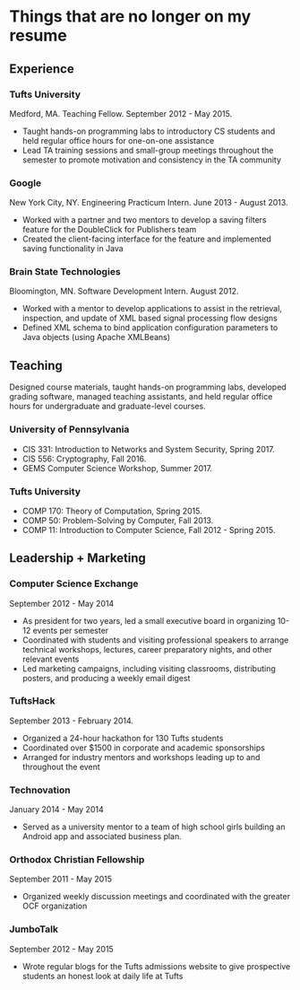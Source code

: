 # Things that are no longer on my resume

## Experience
### Tufts University
Medford, MA. Teaching Fellow. September 2012 - May 2015.
- Taught hands-on programming labs to introductory CS students and held regular office hours for one-on-one assistance
- Lead TA training sessions and small-group meetings throughout the semester to promote motivation and consistency in the TA community

### Google
New York City, NY. Engineering Practicum Intern. June 2013 - August 2013.
- Worked with a partner and two mentors to develop a saving filters feature for the DoubleClick for Publishers team
- Created the client-facing interface for the feature and implemented saving functionality in Java

### Brain State Technologies 
Bloomington, MN. Software Development Intern. August 2012.
- Worked with a mentor to develop applications to assist in the retrieval, inspection, and update of XML based signal processing flow designs
- Defined XML schema to bind application configuration parameters to Java objects (using Apache XMLBeans)
 
## Teaching
Designed course materials, taught hands-on programming labs, developed grading software, managed teaching assistants, and held regular office hours for undergraduate and graduate-level courses.

### University of Pennsylvania
- CIS 331: Introduction to Networks and System Security, Spring 2017.
- CIS 556: Cryptography, Fall 2016.
- GEMS Computer Science Workshop, Summer 2017.
### Tufts University
- COMP 170: Theory of Computation, Spring 2015.
- COMP 50: Problem-Solving by Computer, Fall 2013.
- COMP 11: Introduction to Computer Science, Fall 2012 - Spring 2015.

## Leadership + Marketing

### Computer Science Exchange
September 2012 - May 2014
- As president for two years, led a small executive board in organizing 10-12 events per semester
- Coordinated with students and visiting professional speakers to arrange technical workshops, lectures, career preparatory nights, and other relevant events
- Led marketing campaigns, including visiting classrooms, distributing posters, and producing a weekly email digest

### TuftsHack
September 2013 - February 2014.
  - Organized a 24-hour hackathon for 130 Tufts students
  - Coordinated over \$1500 in corporate and academic sponsorships 
  - Arranged for industry mentors and workshops leading up to and throughout the event

### Technovation
January 2014 - May 2014
- Served as a university mentor to a team of high school girls building an Android app and associated business plan.

### Orthodox Christian Fellowship
September 2011 - May 2015
- Organized weekly discussion meetings and coordinated with the greater OCF organization 

### JumboTalk
September 2012 - May 2015
- Wrote regular blogs for the Tufts admissions website to give prospective students an honest look at daily life at Tufts 